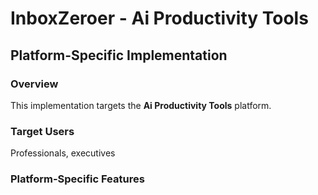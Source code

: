 # InboxZeroer - Ai Productivity Tools

## Platform-Specific Implementation

### Overview
This implementation targets the **Ai Productivity Tools** platform.

### Target Users
Professionals, executives

### Platform-Specific Features

